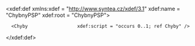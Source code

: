 <?xml version="1.0" encoding="windows-1250"?>

<!--  ver: 2.3.0.2 date: 04.05.2005  -->
<!--  ver: 2.3.0.3 date: 22.05.2008 @CisloDokladuPojisteni optional -->

<xdef:def
   xmlns:xdef = "http://www.syntea.cz/xdef/3.1"
   xdef:name  = "ChybnyPSP"
   xdef:root  = "ChybnyPSP">

   <ChybnyPSP
      IdentZaznamu            = "required string(1,12)"
      CisloSmlouvy            = "required string(1,35)"
      PoradiVozidla           = "required num(1,10)"
      CisloDokladuPojisteni   = "optional string(1,35)"
      Operace                 = "required string(1,20)" >

      <Chyby                  xdef:script = "occurs 0..1; ref Chyby" />
   </ChybnyPSP>

   <Chyby>
      <Chyba                  xdef:script="occurs 1..; ref Chyba" />
   </Chyby>

   <Chyba
      KodChyby                = "required num(4)"
      Typ                     = "required string(1)"
      Xpath                   = "optional string(1,128)"
      Hodnota                 = "optional string(1,255)"
      Popis                   = "optional string(1,255)" />

</xdef:def>
